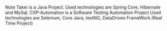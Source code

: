 Note Taker is a Java Project. Used technologies are Spring Core, Hibernate and MySql.
CXP-Automation is a Software Testing Automation Project Used technologies are Selenium, Core Java, testNG, DataDriven FrameWork.(Real Time Project)
